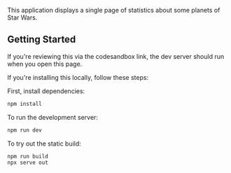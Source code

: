 This application displays a single page of statistics about some planets of Star Wars.

## Getting Started

If you're reviewing this via the codesandbox link, the dev server should run when you open this page.

If you're installing this locally, follow these steps:


First, install dependencies:
```bash
npm install
```

To run the development server:

```bash
npm run dev
```

To try out the static build:
```bash
npm run build
npx serve out
```

